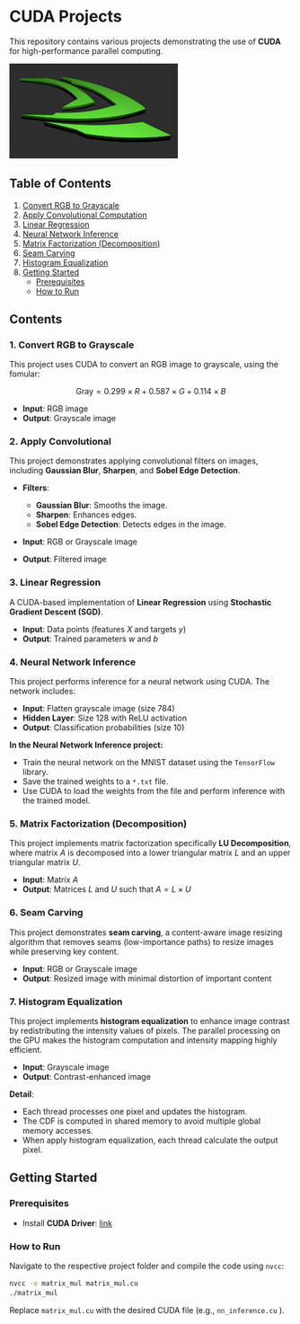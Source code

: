 # CUDA Projects

This repository contains various projects demonstrating the use of **CUDA** for high-performance parallel computing. 

<img src="./assert/nvidia_logo.jpg" width="300">


## Table of Contents

1. [Convert RGB to Grayscale](#1-convert-rgb-to-grayscale)
2. [Apply Convolutional Computation](#2-apply-convolutional-computation)
3. [Linear Regression](#3-linear-regression)
4. [Neural Network Inference](#4-neural-network-inference)
5. [Matrix Factorization (Decomposition)](#5-matrix-factorization-decomposition)
6. [Seam Carving](#6-seam-carving)
7. [Histogram Equalization](#7-histogram-equalization)
8. [Getting Started](#getting-started)
    - [Prerequisites](#prerequisites)
    - [How to Run](#how-to-run)


## Contents


### 1. Convert RGB to Grayscale
This project uses CUDA to convert an RGB image to grayscale, using the fomular:

```math
\text{Gray} = 0.299 \times R + 0.587 \times G + 0.114 \times B
```

- **Input**: RGB image
- **Output**: Grayscale image

### 2. Apply Convolutional 
This project demonstrates applying convolutional filters on images, including **Gaussian Blur**, **Sharpen**, and **Sobel Edge Detection**.

- **Filters**:
  - **Gaussian Blur**: Smooths the image.
  - **Sharpen**: Enhances edges.
  - **Sobel Edge Detection**: Detects edges in the image.

- **Input**: RGB or Grayscale image
- **Output**: Filtered image

### 3. Linear Regression
A CUDA-based implementation of **Linear Regression** using **Stochastic Gradient Descent (SGD)**. 

- **Input**: Data points (features $X$ and targets $y$)
- **Output**: Trained parameters $w$ and $b$ 

### 4. Neural Network Inference
This project performs inference for a neural network using CUDA. The network includes:
- **Input**: Flatten grayscale image (size 784)
- **Hidden Layer**: Size 128 with ReLU activation
- **Output**: Classification probabilities (size 10)


**In the Neural Network Inference project:**
- Train the neural network on the MNIST dataset using the `TensorFlow` library.
- Save the trained weights to a `*.txt` file.
- Use CUDA to load the weights from the file and perform inference with the trained model.


### 5. Matrix Factorization (Decomposition)
This project implements matrix factorization specifically **LU Decomposition**, where matrix $A$ is decomposed into a lower triangular matrix $L$ and an upper triangular matrix $U$.

- **Input**: Matrix $A$
- **Output**: Matrices $L$ and $U$ such that $A = L \times U$


### 6. Seam Carving 
This project demonstrates **seam carving**, a content-aware image resizing algorithm that removes seams (low-importance paths) to resize images while preserving key content. 

- **Input**: RGB or Grayscale image
- **Output**: Resized image with minimal distortion of important content

### 7. Histogram Equalization
This project implements **histogram equalization** to enhance image contrast by redistributing the intensity values of pixels. 
The parallel processing on the GPU makes the histogram computation and intensity mapping highly efficient.

- **Input**: Grayscale image
- **Output**: Contrast-enhanced image

**Detail**:
- Each thread processes one pixel and updates the histogram.
- The CDF is computed in shared memory to avoid multiple global memory accesses.
- When apply histogram equalization, each thread calculate the output pixel.


## Getting Started

### Prerequisites
- Install **CUDA Driver**: [link](https://gist.github.com/denguir/b21aa66ae7fb1089655dd9de8351a202)

### How to Run

Navigate to the respective project folder and compile the code using `nvcc`:
   ```bash
   nvcc -o matrix_mul matrix_mul.cu
   ./matrix_mul
   ```

   Replace `matrix_mul.cu` with the desired CUDA file (e.g., `nn_inference.cu` ).
